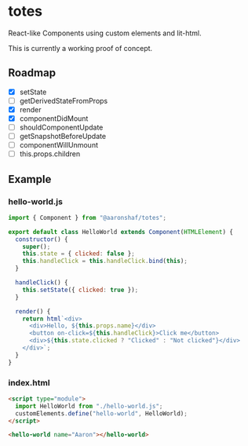 # totes

React-like Components using custom elements and lit-html.

This is currently a working proof of concept.

## Roadmap

- [x] setState
- [ ] getDerivedStateFromProps
- [x] render
- [x] componentDidMount
- [ ] shouldComponentUpdate
- [ ] getSnapshotBeforeUpdate
- [ ] componentWillUnmount
- [ ] this.props.children

## Example

### hello-world.js

```javascript
import { Component } from "@aaronshaf/totes";

export default class HelloWorld extends Component(HTMLElement) {
  constructor() {
    super();
    this.state = { clicked: false };
    this.handleClick = this.handleClick.bind(this);
  }

  handleClick() {
    this.setState({ clicked: true });
  }

  render() {
    return html`<div>
      <div>Hello, ${this.props.name}</div>
      <button on-click=${this.handleClick}>Click me</button>
      <div>${this.state.clicked ? "Clicked" : "Not clicked"}</div>
    </div>`;
  }
}
```

### index.html

```html
<script type="module">
  import HelloWorld from "./hello-world.js";
  customElements.define("hello-world", HelloWorld);
</script>

<hello-world name="Aaron"></hello-world>
```
